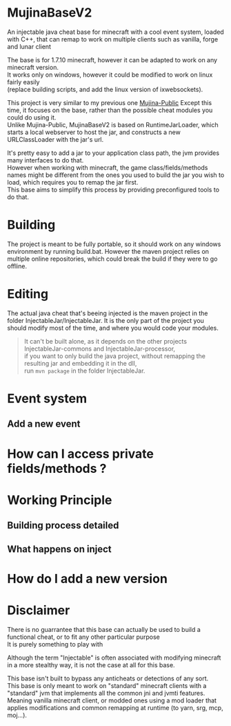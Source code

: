 ﻿# MujinaBaseV2

An injectable java cheat base for minecraft with a cool event system, loaded with C++, that can remap to work on multiple clients such as vanilla, forge and lunar client

The base is for 1.7.10 minecraft, however it can be adapted to work on any minecraft version. \
It works only on windows, however it could be modified to work on linux fairly easily \
(replace building scripts, and add the linux version of ixwebsockets).

This project is very similar to my previous one [Mujina-Public](https://github.com/Lefraudeur/Mujina-Public)
Except this time, it focuses on the base, rather than the possible cheat modules you could do using it. \
Unlike Mujina-Public, MujinaBaseV2 is based on RuntimeJarLoader, which starts a local webserver to host the jar, and constructs a new URLClassLoader with the jar's url.

It's pretty easy to add a jar to your application class path, the jvm provides many interfaces to do that.\
However when working with minecraft, the game class/fields/methods names might be different from the ones you used to build the jar you wish to load, which requires you to remap the jar first.\
This base aims to simplify this process by providing preconfigured tools to do that.

# Building

The project is meant to be fully portable, so it should work on any windows environment by running build.bat.
However the maven project relies on multiple online repositories, which could break the build if they were to go offline.

# Editing

The actual java cheat that's beeing injected is the maven project in the folder InjectableJar/InjectableJar.
It is the only part of the project you should modify most of the time, and where you would code your modules.
> It can't be built alone, as it depends on the other projects InjectableJar-commons and InjectableJar-processor,\
> if you want to only build the java project, without remapping the resulting jar and embedding it in the dll, \
> run `mvn package` in the folder InjectableJar.


# Event system
## Add a new event


# How can I access private fields/methods ?



# Working Principle
## Building process detailed
## What happens on inject


# How do I add a new version


# Disclaimer
There is no guarrantee that this base can actually be used to build a functional cheat, or to fit any other particular purpose \
It is purely something to play with

Although the term "Injectable" is often associated with modifying minecraft in a more stealthy way, it is not the case at all for this base.

This base isn't built to bypass any anticheats or detections of any sort.\
This base is only meant to work on "standard" minecraft clients with a "standard" jvm that implements all the common jni and jvmti features.\
Meaning vanilla minecraft client, or modded ones using a mod loader that applies modifications and common remapping at runtime (to yarn, srg, mcp, moj...).